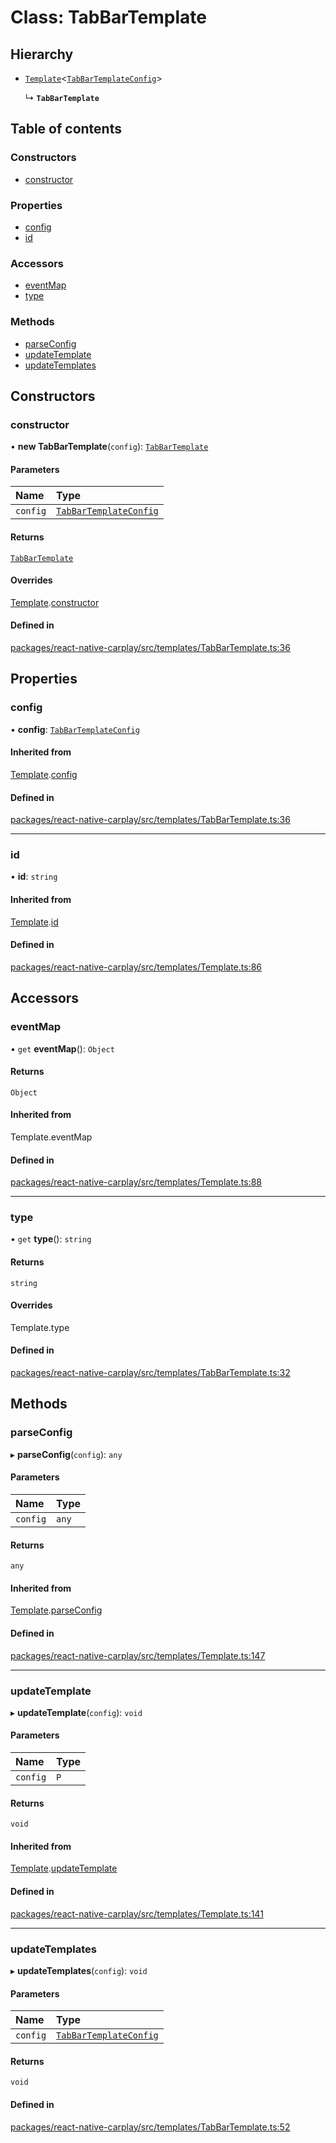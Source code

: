 # Class: TabBarTemplate

## Hierarchy

- [`Template`](/docs/Template.md)<[`TabBarTemplateConfig`](/docs/TabBarTemplateConfig.md)\>

  ↳ **`TabBarTemplate`**

## Table of contents

### Constructors

- [constructor](/docs/TabBarTemplate.md#constructor)

### Properties

- [config](/docs/TabBarTemplate.md#config)
- [id](/docs/TabBarTemplate.md#id)

### Accessors

- [eventMap](/docs/TabBarTemplate.md#eventmap)
- [type](/docs/TabBarTemplate.md#type)

### Methods

- [parseConfig](/docs/TabBarTemplate.md#parseconfig)
- [updateTemplate](/docs/TabBarTemplate.md#updatetemplate)
- [updateTemplates](/docs/TabBarTemplate.md#updatetemplates)

## Constructors

### constructor

• **new TabBarTemplate**(`config`): [`TabBarTemplate`](/docs/TabBarTemplate.md)

#### Parameters

| Name | Type |
| :------ | :------ |
| `config` | [`TabBarTemplateConfig`](/docs/TabBarTemplateConfig.md) |

#### Returns

[`TabBarTemplate`](/docs/TabBarTemplate.md)

#### Overrides

[Template](/docs/Template.md).[constructor](/docs/Template.md#constructor)

#### Defined in

[packages/react-native-carplay/src/templates/TabBarTemplate.ts:36](https://github.com/birkir/react-native-carplay/blob/2f9bd9c/packages/react-native-carplay/src/templates/TabBarTemplate.ts#L36)

## Properties

### config

• **config**: [`TabBarTemplateConfig`](/docs/TabBarTemplateConfig.md)

#### Inherited from

[Template](/docs/Template.md).[config](/docs/Template.md#config)

#### Defined in

[packages/react-native-carplay/src/templates/TabBarTemplate.ts:36](https://github.com/birkir/react-native-carplay/blob/2f9bd9c/packages/react-native-carplay/src/templates/TabBarTemplate.ts#L36)

___

### id

• **id**: `string`

#### Inherited from

[Template](/docs/Template.md).[id](/docs/Template.md#id)

#### Defined in

[packages/react-native-carplay/src/templates/Template.ts:86](https://github.com/birkir/react-native-carplay/blob/2f9bd9c/packages/react-native-carplay/src/templates/Template.ts#L86)

## Accessors

### eventMap

• `get` **eventMap**(): `Object`

#### Returns

`Object`

#### Inherited from

Template.eventMap

#### Defined in

[packages/react-native-carplay/src/templates/Template.ts:88](https://github.com/birkir/react-native-carplay/blob/2f9bd9c/packages/react-native-carplay/src/templates/Template.ts#L88)

___

### type

• `get` **type**(): `string`

#### Returns

`string`

#### Overrides

Template.type

#### Defined in

[packages/react-native-carplay/src/templates/TabBarTemplate.ts:32](https://github.com/birkir/react-native-carplay/blob/2f9bd9c/packages/react-native-carplay/src/templates/TabBarTemplate.ts#L32)

## Methods

### parseConfig

▸ **parseConfig**(`config`): `any`

#### Parameters

| Name | Type |
| :------ | :------ |
| `config` | `any` |

#### Returns

`any`

#### Inherited from

[Template](/docs/Template.md).[parseConfig](/docs/Template.md#parseconfig)

#### Defined in

[packages/react-native-carplay/src/templates/Template.ts:147](https://github.com/birkir/react-native-carplay/blob/2f9bd9c/packages/react-native-carplay/src/templates/Template.ts#L147)

___

### updateTemplate

▸ **updateTemplate**(`config`): `void`

#### Parameters

| Name | Type |
| :------ | :------ |
| `config` | `P` |

#### Returns

`void`

#### Inherited from

[Template](/docs/Template.md).[updateTemplate](/docs/Template.md#updatetemplate)

#### Defined in

[packages/react-native-carplay/src/templates/Template.ts:141](https://github.com/birkir/react-native-carplay/blob/2f9bd9c/packages/react-native-carplay/src/templates/Template.ts#L141)

___

### updateTemplates

▸ **updateTemplates**(`config`): `void`

#### Parameters

| Name | Type |
| :------ | :------ |
| `config` | [`TabBarTemplateConfig`](/docs/TabBarTemplateConfig.md) |

#### Returns

`void`

#### Defined in

[packages/react-native-carplay/src/templates/TabBarTemplate.ts:52](https://github.com/birkir/react-native-carplay/blob/2f9bd9c/packages/react-native-carplay/src/templates/TabBarTemplate.ts#L52)
